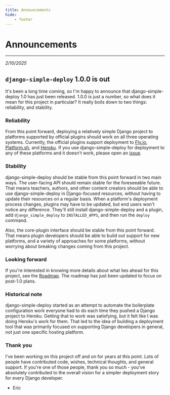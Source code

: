```yaml
---
title: Announcements
hide:
    - footer
---
```


# Announcements

---

*2/10/2025*

## `django-simple-deploy` 1.0.0 is out

It's been a long time coming, so I'm happy to announce that django-simple-deploy 1.0 has just been released. 1.0.0 is just a number, so what does it mean for this project in particular? It really boils down to two things: reliability, and stability.

### Reliability

From this point forward, deploying a relatively simple Django project to platforms supported by official plugins should work on all three operating systems. Currently, the official plugins support deployment to [Fly.io](https://fly.io), [Platform.sh](https://platform.sh), and [Heroku](https://www.heroku.com). If you use django-simple-deploy for deployment to any of these platforms and it doesn't work, please open an [issue](https://github.com/django-simple-deploy/django-simple-deploy/issues).

### Stability

django-simple-deploy should be stable from this point forward in two main ways. The user-facing API should remain stable for the foreseeable future. That means teachers, authors, and other content creators should be able to use django-simple-deploy in Django-focused resources, without having to update their resources on a regular basis. When a platform's deployment process changes, plugins may have to be updated, but end users won't notice any difference. They'll still install django-simple-deploy and a plugin, add `django_simple_deploy` to `INSTALLED_APPS`, and then run the `deploy` command.

Also, the core-plugin interface should be stable from this point forward. That means plugin developers should be able to build out support for new platforms, and a variety of approaches for some platforms, without worrying about breaking changes coming from this project.

### Looking forward

If you're interested in knowing more details about what lies ahead for this project, see the [Roadmap](../roadmap). The roadmap has just been updated to focus on post-1.0 plans.


### Historical note

django-simple-deploy started as an attempt to automate the boilerplate configuration work everyone had to do each time they pushed a Django project to Heroku. Getting that to work was satisfying, but it felt like I was doing Heroku's work for them. That led to the idea of building a deployment tool that was primarily focused on supporting Django developers in general, not just one specific hosting platform.

### Thank you

I've been working on this project off and on for years at this point. Lots of people have contributed code, wishes, technical thoughts, and general support. If you're one of those people, thank you so much - you've absolutely contributed to the overall vision for a simpler deployment story for every Django developer.

- Eric